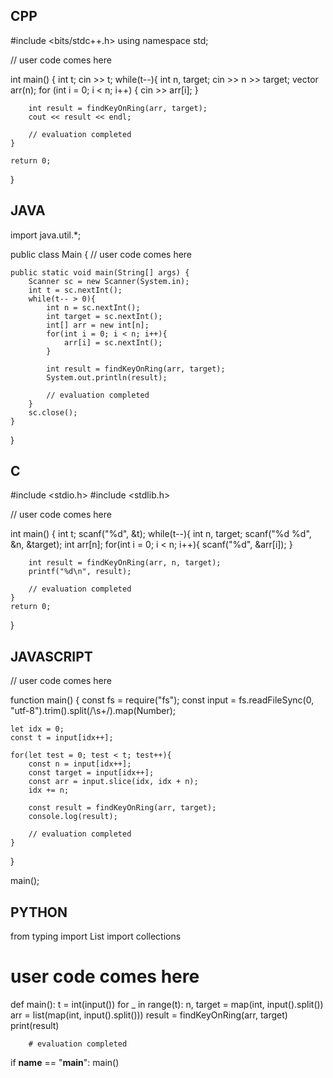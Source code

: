 ## CPP

#include <bits/stdc++.h>
using namespace std;

// user code comes here

int main() {
    int t;
    cin >> t;
    while(t--){
        int n, target;
        cin >> n >> target;
        vector<int> arr(n);
        for (int i = 0; i < n; i++) {
            cin >> arr[i];
        }

        int result = findKeyOnRing(arr, target);
        cout << result << endl;

        // evaluation completed
    }

    return 0;
}

## JAVA

import java.util.*;

public class Main {
    // user code comes here

    public static void main(String[] args) {
        Scanner sc = new Scanner(System.in);
        int t = sc.nextInt();
        while(t-- > 0){
            int n = sc.nextInt();
            int target = sc.nextInt();
            int[] arr = new int[n];
            for(int i = 0; i < n; i++){
                arr[i] = sc.nextInt();
            }

            int result = findKeyOnRing(arr, target);
            System.out.println(result);

            // evaluation completed
        }
        sc.close();
    }
}

## C

#include <stdio.h>
#include <stdlib.h>

// user code comes here

int main() {
    int t;
    scanf("%d", &t);
    while(t--){
        int n, target;
        scanf("%d %d", &n, &target);
        int arr[n];
        for(int i = 0; i < n; i++){
            scanf("%d", &arr[i]);
        }

        int result = findKeyOnRing(arr, n, target);
        printf("%d\n", result);

        // evaluation completed
    }
    return 0;
}

## JAVASCRIPT

// user code comes here

function main() {
    const fs = require("fs");
    const input = fs.readFileSync(0, "utf-8").trim().split(/\s+/).map(Number);

    let idx = 0;
    const t = input[idx++];

    for(let test = 0; test < t; test++){
        const n = input[idx++];
        const target = input[idx++];
        const arr = input.slice(idx, idx + n);
        idx += n;

        const result = findKeyOnRing(arr, target);
        console.log(result);

        // evaluation completed
    }
}

main();

## PYTHON

from typing import List
import collections

# user code comes here

def main():
    t = int(input())
    for _ in range(t):
        n, target = map(int, input().split())
        arr = list(map(int, input().split()))
        result = findKeyOnRing(arr, target)
        print(result)

        # evaluation completed

if __name__ == "__main__":
    main()
